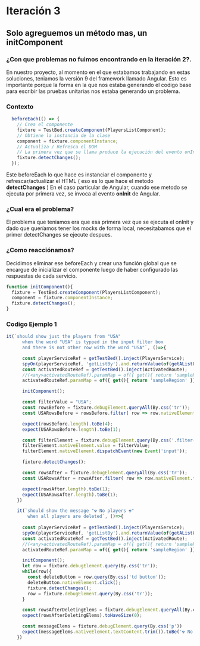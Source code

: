 # Iteración 3

## Solo agreguemos un método mas, un initComponent

### ¿Con que problemas no fuimos encontrando en la iteración 2?.

En nuestro proyecto, al momento en el que estabamos trabajando en estas soluciones, teniamos la versión 9 del framework llamado Angular. Esto es importante porque la forma en la que nos estaba generando el codigo base para escribir las pruebas unitarias nos estaba generando un problema. 

### Contexto 

```js
  beforeEach(() => {
    // Crea el componente
    fixture = TestBed.createComponent(PlayersListComponent);
    // Obtiene la instancia de la clase
    component = fixture.componentInstance;
    // Actualiza / Refresca el DOM
    // La primera vez que se llama produce la ejecución del evento onInit.
    fixture.detectChanges();
  });
```

Este beforeEach lo que hace es instanciar el componente y refrescar/actualizar el HTML ( eso es lo que hace el metodo **detectChanges** )
En el caso particular de Angular, cuando ese metodo se ejecuta por primera vez, se invoca al evento **onInit** de Angular. 

### ¿Cual era el problema?

El problema que teniamos era que esa primera vez que se ejecuta el onInit y dado que queríamos tener los mocks de forma local,
necesitabamos que el primer detectChanges se ejecute despues.

### ¿Como reacciónamos? 

Decidimos eliminar ese beforeEach y crear una función global que se encargue de inicializar el componente luego de haber configurado las respuestas de cada servicio.

```js
function initComponent(){
  fixture = TestBed.createComponent(PlayersListComponent);
  component = fixture.componentInstance;
  fixture.detectChanges();
}
```

### Codigo Ejemplo 1

```js
it(`should show just the players from "USA"
      when the word "USA" is typped in the input filter box
      and there is not other row with the word "USA"`, ()=>{

      const playerServiceRef = getTestBed().inject(PlayersService);
      spyOn(playerServiceRef, 'getListBy').and.returnValue(of(getAListOfPlayersWhereOneOfThemIsFromUSA()))
      const activatedRouteRef = getTestBed().inject(ActivatedRoute);
      //(<any>activatedRouteRef).paramMap = of({ get(){ return 'sampleRegion' }});
      activatedRouteRef.paramMap = of({ get(){ return 'sampleRegion' }});

      initComponent();

      const filterValue = "USA";
      const rowsBefore = fixture.debugElement.queryAll(By.css('tr'));
      const USARowsBefore = rowsBefore.filter( row => row.nativeElement.textContent.includes(filterValue))

      expect(rowsBefore.length).toBe(4);
      expect(USARowsBefore.length).toBe(1);

      const filterElement = fixture.debugElement.query(By.css('.filter-container input#filter'));
      filterElement.nativeElement.value = filterValue;
      filterElement.nativeElement.dispatchEvent(new Event('input'));

      fixture.detectChanges();

      const rowsAfter = fixture.debugElement.queryAll(By.css('tr'));
      const USARowsAfter = rowsAfter.filter( row => row.nativeElement.textContent.includes(filterValue))

      expect(rowsAfter.length).toBe(1);
      expect(USARowsAfter.length).toBe(1);
    })
```

```js
    it(`should show the message "☢ No players ☢"
        when all players are deleted`, ()=>{
     
      const playerServiceRef = getTestBed().inject(PlayersService);
      spyOn(playerServiceRef, 'getListBy').and.returnValue(of(getAListOfSamplePlayers()))
      const activatedRouteRef = getTestBed().inject(ActivatedRoute);
      //(<any>activatedRouteRef).paramMap = of({ get(){ return 'sampleRegion' }})
      activatedRouteRef.paramMap = of({ get(){ return 'sampleRegion' }})

      initComponent();
      let row = fixture.debugElement.query(By.css('tr'));
      while(row){
        const deleteButton = row.query(By.css('td button'));
        deleteButton.nativeElement.click();
        fixture.detectChanges();
        row = fixture.debugElement.query(By.css('tr'));
      }

      const rowsAfterDeletingElems = fixture.debugElement.queryAll(By.css('tr'));
      expect(rowsAfterDeletingElems).toHaveSize(0);

      const messageElems = fixture.debugElement.query(By.css('p'))
      expect(messageElems.nativeElement.textContent.trim()).toBe('☢ No players ☢');
    })
```